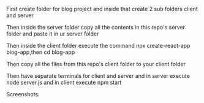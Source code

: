 First create folder for blog project and inside that create 2 sub folders client and server

Then inside the server folder copy all the contents in this repo's server folder and paste it in ur server folder

Then inside the client folder execute the command npx create-react-app blog-app,then cd blog-app

Then copy all the files from this repo's client folder to your client folder

Then have separate terminals for client and server and in server execute node server.js and in client execute npm start

Screenshots:


